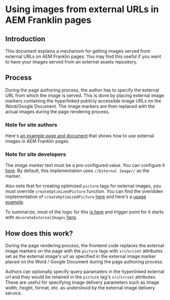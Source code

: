 # Using images from external URLs in AEM Franklin pages

## Introduction
This document explains a mechanism for getting images served from external URLs on AEM Franklin pages. You may find this useful if you want to have your images served from an external assets repository.

## Process
During the page authoring process, the author has to specify the external URL from which the image is served. This is done by placing external image markers containing the hyperlinked publicly accessible image URLs on the Word/Google Document. The image markers are then replaced with the actual images during the page rendering process.

### Note for site authors
Here's [an example page and document](https://ext-images--franklin-assets-selector--hlxsites.hlx.page/external-images-example?view-doc-source=true) that shows how to use external images in AEM Franklin pages.

### Note for site developers
The *image marker* text must be a pre-configured value. You can configure it [here](https://github.com/hlxsites/franklin-assets-selector/blob/b97d5617197780777ce14d1d5a0acf191a61b50a/scripts/scripts.js#L138). By default, this implementation uses `//External Image//` as the marker.

Also note that for creating optimized `picture` tags for external images, you must override `createOptimizedPicture` function. You can find the overidden implementation of `createOptimizedPicture` [here](https://github.com/hlxsites/franklin-assets-selector/blob/b97d5617197780777ce14d1d5a0acf191a61b50a/scripts/scripts.js#L88-L128) and here's a [usage example](https://github.com/hlxsites/franklin-assets-selector/blob/b97d5617197780777ce14d1d5a0acf191a61b50a/blocks/cards/cards.js#L15).

To summarize, most of the logic for this [is here](https://ext-images--franklin-assets-selector--hlxsites.hlx.page/external-images-example?view-doc-source=true) and trigger point for it starts with `decorateExternalImages` [here](https://github.com/hlxsites/franklin-assets-selector/blob/b37e90c1e34a44944b8aad842cc265de3091ebeb/scripts/scripts.js#L185).

## How does this work?
During the page rendering process, the frontend code replaces the external image markers on the page with the `picture` tags with `src`/`srcset` attributes set as the external image's url as specified in the external image marker placed on the Word / Google Document during the page authoring process.

Authors can optionally specify query paramaters in the hyperlinked external url and they would be retained in the `picture` tag's `src`/`srcset` attributes. These are useful for specifying image delivery parameters such as image width, height, format, etc. as understood by the external image delivery service.
